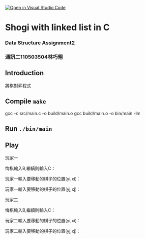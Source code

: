 [![Open in Visual Studio Code](https://classroom.github.com/assets/open-in-vscode-c66648af7eb3fe8bc4f294546bfd86ef473780cde1dea487d3c4ff354943c9ae.svg)](https://classroom.github.com/online_ide?assignment_repo_id=9698753&assignment_repo_type=AssignmentRepo)

# Shogi with linked list in C

### Data Structure Assignment2
### 通訊二110503504林巧翎


## Introduction

將棋對弈程式

## Compile `make`
gcc -c src/main.c -o build/main.o
gcc build/main.o -o bin/main -lm


## Run `./bin/main`

## Play

玩家一

悔棋輸入B,繼續則輸入C：

玩家一輸入要移動的棋子的位置(yi,xi)：

玩家一輸入要移動的棋子的位置(yj,xj)：

玩家二

悔棋輸入B,繼續則輸入C：

玩家二輸入要移動的棋子的位置(yi,xi)：

玩家二輸入要移動的棋子的位置(yj,xj)：